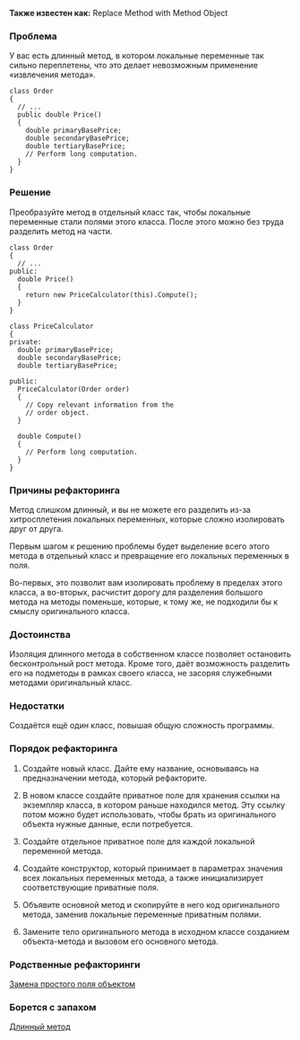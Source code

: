 **Также известен как:** Replace Method with Method Object

### Проблема
У вас есть длинный метод, в котором локальные переменные так сильно переплетены, что это делает невозможным применение «извлечения метода».
```
class Order
{
  // ...
  public double Price() 
  {
    double primaryBasePrice;
    double secondaryBasePrice;
    double tertiaryBasePrice;
    // Perform long computation.
  }
}
```

### Решение
Преобразуйте метод в отдельный класс так, чтобы локальные переменные стали полями этого класса. После этого можно без труда разделить метод на части.
```
class Order
{
  // ...
public:
  double Price() 
  {
    return new PriceCalculator(this).Compute();
  }
}

class PriceCalculator 
{
private:
  double primaryBasePrice;
  double secondaryBasePrice;
  double tertiaryBasePrice;

public:
  PriceCalculator(Order order) 
  {
    // Copy relevant information from the
    // order object.
  }
  
  double Compute() 
  {
    // Perform long computation.
  }
}
```

### Причины рефакторинга
Метод слишком длинный, и вы не можете его разделить из-за хитросплетения локальных переменных, которые сложно изолировать друг от друга.

Первым шагом к решению проблемы будет выделение всего этого метода в отдельный класс и превращение его локальных переменных в поля.

Во-первых, это позволит вам изолировать проблему в пределах этого класса, а во-вторых, расчистит дорогу для разделения большого метода на методы поменьше, которые, к тому же, не подходили бы к смыслу оригинального класса.

### Достоинства
Изоляция длинного метода в собственном классе позволяет остановить бесконтрольный рост метода. Кроме того, даёт возможность разделить его на подметоды в рамках своего класса, не засоряя служебными методами оригинальный класс.

### Недостатки
Создаётся ещё один класс, повышая общую сложность программы.

### Порядок рефакторинга
1. Создайте новый класс. Дайте ему название, основываясь на предназначении метода, который рефакторите.
    
2. В новом классе создайте приватное поле для хранения ссылки на экземпляр класса, в котором раньше находился метод. Эту ссылку потом можно будет использовать, чтобы брать из оригинального объекта нужные данные, если потребуется.
    
3. Создайте отдельное приватное поле для каждой локальной переменной метода.
    
4. Создайте конструктор, который принимает в параметрах значения всех локальных переменных метода, а также инициализирует соответствующие приватные поля.
    
5. Объявите основной метод и скопируйте в него код оригинального метода, заменив локальные переменные приватным полями.
    
6. Замените тело оригинального метода в исходном классе созданием объекта-метода и вызовом его основного метода.

### Родственные рефакторинги
[Замена простого поля объектом](https://refactoring.guru/ru/replace-data-value-with-object)

### Борется с запахом
[Длинный метод](Длинный%20метод.md)